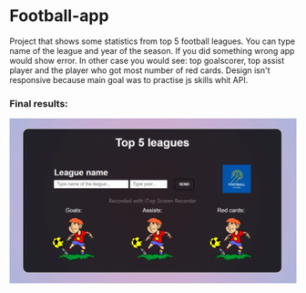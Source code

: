 # Football-app

Project that shows some statistics from top 5 football leagues. You can type name of the league and year of the season.
If you did something wrong app would show error. In other case you would see: top goalscorer, top assist player and the player who got most number of red cards. 
Design isn't responsive because main goal was to practise js skills whit API.

### Final results: 
<img src="img/results.gif" width=700 >
